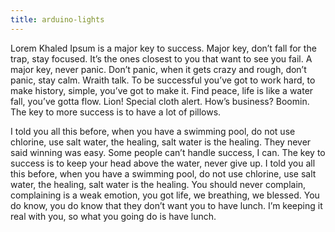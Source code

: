 ```yaml
---
title: arduino-lights
---
```


Lorem Khaled Ipsum is a major key to success. Major key, don’t fall for the trap, stay focused. It’s the ones closest to you that want to see you fail. A major key, never panic. Don’t panic, when it gets crazy and rough, don’t panic, stay calm. Wraith talk. To be successful you’ve got to work hard, to make history, simple, you’ve got to make it. Find peace, life is like a water fall, you’ve gotta flow. Lion! Special cloth alert. How’s business? Boomin. The key to more success is to have a lot of pillows.

I told you all this before, when you have a swimming pool, do not use chlorine, use salt water, the healing, salt water is the healing. They never said winning was easy. Some people can’t handle success, I can. The key to success is to keep your head above the water, never give up. I told you all this before, when you have a swimming pool, do not use chlorine, use salt water, the healing, salt water is the healing. You should never complain, complaining is a weak emotion, you got life, we breathing, we blessed. You do know, you do know that they don’t want you to have lunch. I’m keeping it real with you, so what you going do is have lunch.